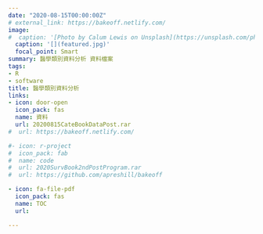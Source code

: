 ```yaml
---
date: "2020-08-15T00:00:00Z"
# external_link: https://bakeoff.netlify.com/
image:
#  caption: '[Photo by Calum Lewis on Unsplash](https://unsplash.com/photos/rkT_TG5NKF8)'
  caption: '[](featured.jpg)'
  focal_point: Smart
summary: 醫學類別資料分析 資料檔案
tags:
- R
- software
title: 醫學類別資料分析
links:
- icon: door-open
  icon_pack: fas
  name: 資料
  url: 20200815CateBookDataPost.rar
#  url: https://bakeoff.netlify.com/

#- icon: r-project
#  icon_pack: fab
#  name: code
#  url: 2020SurvBook2ndPostProgram.rar
#  url: https://github.com/apreshill/bakeoff

- icon: fa-file-pdf
  icon_pack: fas
  name: TOC
  url: 

---
```


